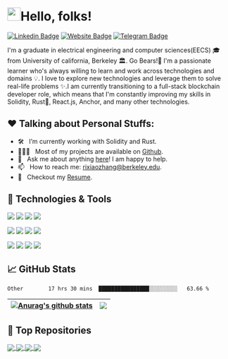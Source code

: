 
<!--
**rixiaozhang/RixiaoZhang** is a ✨ _special_ ✨ repository because its `README.md` (this file) appears on your GitHub profile.

Here are some ideas to get you started:

- 🔭 I’m currently working on ...
- 🌱 I’m currently learning ...
- 👯 I’m looking to collaborate on ...
- 🤔 I’m looking for help with ...
- 💬 Ask me about ...
- 📫 How to reach me: ...
- 😄 Pronouns: ...
- ⚡ Fun fact: ...
-->

<!--
![Header](https://github.com/rixiaozhang/RixiaoZhang/blob/main/testpic1.png "Header")

<p align="center"><a href="https://anuraghazra.github.io"><img width="80%" src="./assets/gh-readme-header.png" /></a></p>

-->

#  <img src="https://raw.githubusercontent.com/MartinHeinz/MartinHeinz/master/wave.gif" width="30px">Hello, folks!
[![Linkedin Badge](https://img.shields.io/badge/-LinkedIn-0e76a8?style=flat-square&logo=Linkedin&logoColor=white)](https://www.linkedin.com/in/rixiao-zhang-b41728220/)
[![Website Badge](https://img.shields.io/badge/Website-3b5998?style=flat-square&logo=google-chrome&logoColor=white)](https://github.com/rixiaozhang)
[![Telegram Badge](https://img.shields.io/badge/-Telegram-0088cc?style=flat-square&logo=Telegram&logoColor=white)](https://t.me/rixiaozhang)

I'm a graduate in electrical engineering and computer sciences(EECS) 🎓 from University of california, Berkeley 🏛. Go Bears!🐻 I'm a passionate learner who's always willing to learn and work across technologies and domains 💡. I love to explore new technologies and leverage them to solve real-life problems ✨.I am currently transitioning to a full-stack blockchain developer role, which means that I'm constantly improving my skills in Solidity, Rust🦀, React.js, Anchor, and many other technologies. 


## ❤️ Talking about Personal Stuffs:

- 🛠 &nbsp; I’m currently working with Solidity and Rust.
- 👨🏻‍💻 &nbsp; Most of my projects are available on [Github](https://github.com/rixiaozhang).
- 💬 &nbsp; Ask me about anything [here](https://t.me/rixiaozhang)! I am happy to help.
- 📫 &nbsp; How to reach me: rixiaozhang@berkeley.edu.
- 📝 &nbsp; Checkout my [Resume](https://github.com/rixiaozhang/Resume/blob/main/Rixiao_Zhang_Resume.PDF).

## 🔧 Technologies & Tools
![](https://img.shields.io/badge/OS-Linux-informational?style=flat&logo=linux&logoColor=white&color=2bbc8a)
![](https://img.shields.io/badge/Code-Solidity-informational?style=flat&logo=cmake&logoColor=white&color=2bbc8a)
![](https://img.shields.io/badge/Code-Rust-informational?style=flat&logo=cmake&logoColor=white&color=2bbc8a)
![](https://img.shields.io/badge/Code-Golang-informational?style=flat&logo=go&logoColor=white&color=2bbc8a)

![](https://img.shields.io/badge/Code-Python-informational?style=flat&logo=python&logoColor=white&color=2bbc8a)
![](https://img.shields.io/badge/Code-C-informational?style=flat&logo=go&logoColor=white&color=2bbc8a)
![](https://img.shields.io/badge/Code-Java-informational?style=flat&logo=go&logoColor=white&color=2bbc8a)
![](https://img.shields.io/badge/Code-SQLite-informational?style=flat&logo=go&logoColor=white&color=2bbc8a)

![](https://img.shields.io/badge/Code-JavaScript-informational?style=flat&logo=go&logoColor=white&color=2bbc8a)
![](https://img.shields.io/badge/Code-HTML-informational?style=flat&logo=go&logoColor=white&color=2bbc8a)
![](https://img.shields.io/badge/Code-CSS-informational?style=flat&logo=go&logoColor=white&color=2bbc8a)
![](https://img.shields.io/badge/Shell-Bash-informational?style=flat&logo=gnu-bash&logoColor=white&color=2bbc8a)


## &#x1f4c8; GitHub Stats

<!--START_SECTION:waka-->

```text
Other        17 hrs 30 mins  ████████████████░░░░░░░░░   63.66 %
```

<!--END_SECTION:waka-->

| <a href="https://github.com/anuraghazra/github-readme-stats"><img align="center" src="https://github-readme-stats.vercel.app/api?username=rixiaozhang&show_icons=true&include_all_commits=true&theme=buefy&hide_border=true" alt="Anurag's github stats" /></a> | <a href="https://github.com/anuraghazra/github-readme-stats"><img align="center" src="https://github-readme-stats.vercel.app/api/top-langs/?username=rixiaozhang&hide=javascript,typescript,css,objective-c,shell,scala,ada,makefile,llvm&layout=compact&theme=buefy&hide_border=true" /></a> |
| ------------- | ------------- |


## 🎩 Top Repositories


<a href="https://github.com/rixiaozhang/MyDropbox">
  <img align="center" src="https://github-readme-stats.vercel.app/api/pin/?username=rixiaozhang&repo=MyDropbox&theme=buefy" />
</a>
<a href="https://github.com/rixiaozhang/MyCpu">
  <img align="center" src="https://github-readme-stats.vercel.app/api/pin/?username=rixiaozhang&repo=MyCpu&theme=buefy" />
</a>

<a href="https://github.com/rixiaozhang/MyNumpy">
  <img align="center" src="https://github-readme-stats.vercel.app/api/pin/?username=rixiaozhang&repo=MyNumpy&theme=buefy" />
</a>
<a href="https://github.com/rixiaozhang/MyGit">
  <img align="center" src="https://github-readme-stats.vercel.app/api/pin/?username=rixiaozhang&repo=MyGit&theme=buefy" />
</a>



